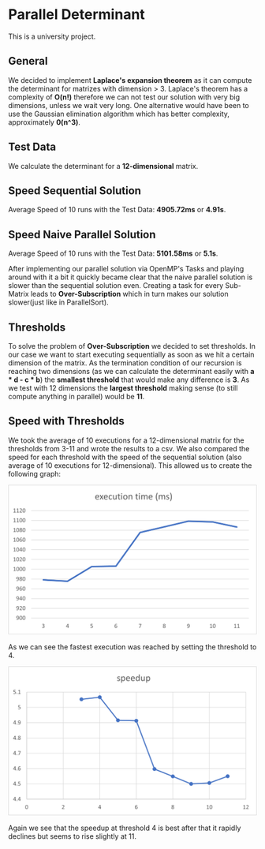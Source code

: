 # Parallel Determinant
This is a university project.

## General 
We decided to implement **Laplace's expansion theorem** as it can compute the determinant for matrizes with dimension > 3. 
Laplace's theorem has a complexity of **O(n!)** therefore we can not test our solution with very big dimensions, unless we wait very long.
One alternative would have been to use the Gaussian elimination algorithm which has better complexity, approximately **0(n^3)**.

## Test Data
We calculate the determinant for a **12-dimensional** matrix.

## Speed Sequential Solution
Average Speed of 10 runs with the Test Data: **4905.72ms** or **4.91s**.

## Speed Naive Parallel Solution 
Average Speed of 10 runs with the Test Data: **5101.58ms** or **5.1s**.

After implementing our parallel solution via OpenMP's Tasks and playing around with it a bit it quickly became clear that the naive parallel solution
is slower than the sequential solution even. Creating a task for every Sub-Matrix
leads to **Over-Subscription** which in turn makes our solution slower(just like in ParallelSort).

## Thresholds
To solve the problem of **Over-Subscription** we decided to set thresholds. In our case we want to start executing sequentially as soon as we hit a certain dimension of the matrix.
As the termination condition of our recursion is reaching two dimensions (as we can calculate the determinant easily with **a * d - c * b**) the **smallest threshold** 
that would make any difference is **3**.
As we test with 12 dimensions the **largest threshold** making sense (to still compute anything in parallel) would be **11**.

## Speed with Thresholds
We took the average of 10 executions for a 12-dimensional matrix for the thresholds from 3-11 and wrote the results to a csv. We also compared the speed for each threshold
with the speed of the sequential solution (also average of 10 executions for 12-dimensional).
This allowed us to create the following graph:

![executionTime](executionTimeparallelThresholds.png "executionTime")

As we can see the fastest execution was reached by setting the threshold to 4.

![executionTime](speedupParallelThresholds.png "speedup")

Again we see that the speedup at threshold 4 is best after that it rapidly declines but seems to rise slightly at 11.
